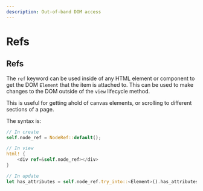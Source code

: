 ```yaml
---
description: Out-of-band DOM access
---
```


# Refs

## Refs

The `ref` keyword can be used inside of any HTML element or component to get the DOM `Element` that the item is attached to. This can be used to make changes to the DOM outside of the `view` lifecycle method.

This is useful for getting ahold of canvas elements, or scrolling to different sections of a page.

The syntax is:

```rust
// In create
self.node_ref = NodeRef::default();

// In view
html! {
    <div ref=&self.node_ref></div>
}

// In update
let has_attributes = self.node_ref.try_into::<Element>().has_attributes();
```
